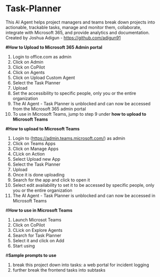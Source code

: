 # Task-Planner
This AI Agent helps project managers and teams break down projects into actionable, trackable tasks, manage and monitor them, collaborate, integrate with Microsoft 365, and provide analytics and documentation.  Created by Joshua Adigun - https://github.com/adigun91 

**#How to Upload to Microsoft 365 Admin portal**
1. Login to office.com as admin
2. Click on Admin
3. Click on CoPilot
4. Click on Agents
5. Click on Upload Custom Agent
6. Select the Task Planner
7. Upload
8. Set the accessibility to specific people, only you or the entire organization
9. The AI Agent - Task Planner is unblocked and can now be accessed from the Microsoft 365 admin portal
10. To use in Microsoft Teams, jump to step 9 under **how to upload to Microsoft Teams**

**#How to upload to Microsoft Teams**
1. Login to (https://admin.teams.microsoft.com/) as admin
2. Click on Teams Apps
3. Click on Manage Apps
4. CLick on Action
5. Select Upload new App
6. Select the Task Planner
7. Upload
8. Once it is done uploading
9. Search for the app and click to open it
10. Select edit availability to set it to be accessed by specific people, only you or the entire organization
11. The AI Agent - Task Planner is unblocked and can now be accessed in Microsoft Teams

#**How to use in Microsoft Teams**
1. Launch Microsot Teams
2. Click on CoPilot
3. CLick on Explore Agents
4. Search for Task Planner
5. Select it and click on Add
6. Start using

#**Sample prompts to use**
1. break this project down into tasks: a web portal for incident logging
2. further break the frontend tasks into subtasks
